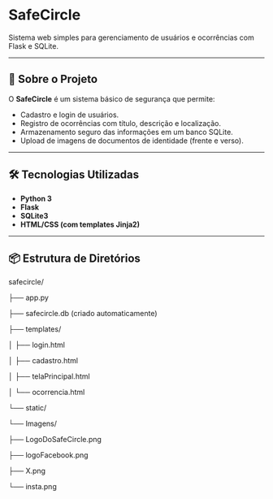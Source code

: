 # SafeCircle 

Sistema web simples para gerenciamento de usuários e ocorrências com Flask e SQLite.

---

## 🚀 Sobre o Projeto

O **SafeCircle** é um sistema básico de segurança que permite:

- Cadastro e login de usuários.
- Registro de ocorrências com título, descrição e localização.
- Armazenamento seguro das informações em um banco SQLite.
- Upload de imagens de documentos de identidade (frente e verso).

---

## 🛠️ Tecnologias Utilizadas

- **Python 3**
- **Flask**
- **SQLite3**
- **HTML/CSS (com templates Jinja2)**

---

## 📦 Estrutura de Diretórios

safecircle/  

├── app.py  

├── safecircle.db (criado automaticamente)  

├── templates/  

│ ├── login.html  

│ ├── cadastro.html  

│ ├── telaPrincipal.html  

│ └── ocorrencia.html  

└── static/  

  └── Imagens/  
    
   ├── LogoDoSafeCircle.png  
   
   ├── logoFacebook.png  
   
   ├── X.png  
   
   └── insta.png   

